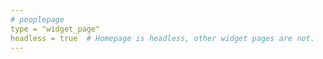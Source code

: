 ```yaml
---
# peoplepage
type = "widget_page"
headless = true  # Homepage is headless, other widget pages are not.
---
```

